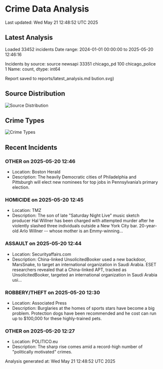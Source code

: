 # Crime Data Analysis
Last updated: Wed May 21 12:48:52 UTC 2025

## Latest Analysis

Loaded 33452 incidents
Date range: 2024-01-01 00:00:00 to 2025-05-20 12:46:16

Incidents by source:
source
newsapi           33351
chicago_pd          100
chicago_police        1
Name: count, dtype: int64

Report saved to reports/latest_analysis.md
bution.svg)

## Source Distribution
![Source Distribution](images/source_distribution.svg)

## Crime Types
![Crime Types](images/crime_types.svg)

## Recent Incidents

### OTHER on 2025-05-20 12:46
- Location: Boston Herald
- Description: The heavily Democratic cities of Philadelphia and Pittsburgh will elect new nominees for top jobs in Pennsylvania’s primary election.


### HOMICIDE on 2025-05-20 12:45
- Location: TMZ
- Description: The son of late "Saturday Night Live" music sketch producer Hal Willner has been charged with attempted murder after he violently slashed three individuals outside a New York City bar. 20-year-old Arlo Willner -- whose mother is an Emmy-winning…


### ASSAULT on 2025-05-20 12:44
- Location: Securityaffairs.com
- Description: China-linked UnsolicitedBooker used a new backdoor, MarsSnake, to target an international organization in Saudi Arabia. ESET researchers revealed that a China-linked APT, tracked as UnsolicitedBooker, targeted an international organization in Saudi Arabia usi…


### ROBBERY/THEFT on 2025-05-20 12:30
- Location: Associated Press
- Description: Burglaries at the homes of sports stars have become a big problem. Protection dogs have been recommended and he cost can run up to $100,000 for these highly-trained pets.


### OTHER on 2025-05-20 12:27
- Location: POLITICO.eu
- Description: The sharp rise comes amid a record-high number of "politically motivated" crimes.

Analysis generated at: Wed May 21 12:48:52 UTC 2025
